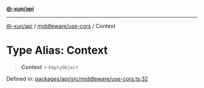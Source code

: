 [**@-xun/api**](../../../README.md)

***

[@-xun/api](../../../README.md) / [middleware/use-cors](../README.md) / Context

# Type Alias: Context

> **Context** = `EmptyObject`

Defined in: [packages/api/src/middleware/use-cors.ts:32](https://github.com/Xunnamius/api-utils/blob/f86b6da3746432264ea1e1b00e1751b0fe171fe2/packages/api/src/middleware/use-cors.ts#L32)
